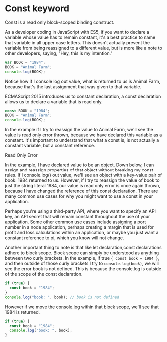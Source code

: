 # Const keyword

Const is a read only block-scoped binding construct.

As a developer coding in JavaScript with ES5, if you want to declare a variable whose value has to remain constant, it's a best practice to name that variable in all upper case letters. This doesn't actually prevent the variable from being reassigned to a different value, but is more like a note to other developers, saying, "Hey, this is my intention."

```javascript
var BOOK = "1984";
BOOK = "Animal Farm";
console.log(BOOK);
```

Notice how if I console log out value, what is returned to us is Animal Farm, because that's the last assignment that was given to that variable.

ECMAScript 2015 introduces us to constant declaration, a const declaration allows us to declare a variable that is read only.

```javascript
const BOOK = "1984";
BOOK = "Animal Farm";
console.log(BOOK);
```

In the example if I try to reassign the value to Animal Farm, we'll see the value is read only error thrown, because we have declared this variable as a constant. It's important to understand that what a const is, is not actually a constant variable, but a constant reference.

Read Only Error

In the example, I have declared value to be an object. Down below, I can assign and reassign properties of that object without breaking my const rules. If I console.log() out value, we'll see an object with a key-value pair of book: 1984 returned to us. However, if I try to reassign the value of book to just the string literal 1984, our value is read only error is once again thrown, because I have changed the reference of this const declaration. There are many common use cases for why you might want to use a const in your application.

Perhaps you're using a third-party API, where you want to specify an API key, an API secret that will remain constant throughout the use of your application. Some other common use cases include assigning a port number in a node application, perhaps creating a margin that is used for profit and loss calculations within an application, or maybe you just want a constant reference to pi, which you know will not change.

Another important thing to note is that like let declaration,const declarations adhere to block scope. Block scope can simply be understood as anything between two curly brackets. In the example, if true `{ const book = 1984 }`, and then outside of those curly brackets I try to `console.log(book)`, we will see the error book is not defined. This is because the console.log is outside of the scope of the const declaration.

```javascript
if (true) {
  const book = "1984";
}
console.log("book: ", book); // book is not defined
```

However if we move the console.log within that block scope, we'll see that 1984 is returned.

```javascript
if (true) {
  const book = "1984";
  console.log("book: ", book);
}
```
